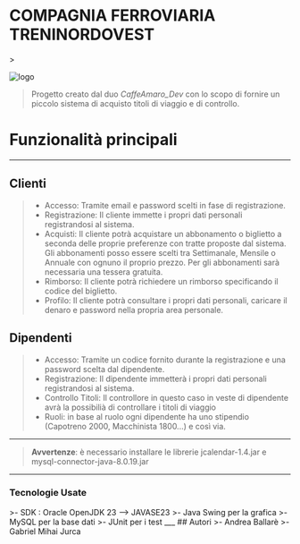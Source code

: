 <h1>COMPAGNIA FERROVIARIA TRENINORDOVEST </h1>>

![logo](https://github.com/user-attachments/assets/fdc2b77d-f3fe-482e-b3a3-3a431662da12)



>Progetto creato dal duo *CaffeAmaro_Dev* con lo scopo di fornire un piccolo sistema di acquisto titoli di viaggio e di controllo.

# Funzionalità principali
___
## Clienti
>- Accesso: Tramite email e password scelti in fase di registrazione.
>- Registrazione: Il cliente immette i propri dati personali registrandosi al sistema.
>- Acquisti: Il cliente potrà acquistare un abbonamento o biglietto a seconda delle proprie preferenze con tratte proposte dal sistema. Gli abbonamenti posso essere scelti tra Settimanale, Mensile o Annuale con ognuno il proprio prezzo. Per gli abbonamenti sarà necessaria una tessera gratuita.
>- Rimborso: Il cliente potrà richiedere un rimborso specificando il codice del biglietto.
>- Profilo: Il cliente potrà consultare i propri dati personali, caricare il denaro e password nella propria area personale.

## Dipendenti
>- Accesso: Tramite un codice fornito durante la registrazione e una password scelta dal dipendente.
>- Registrazione: Il dipendente immetterà i propri dati personali registrandosi al sistema.
>- Controllo Titoli: Il controllore in questo caso in veste di dipendente avrà la possibilià di controllare i titoli di viaggio
>- Ruoli: in base al ruolo ogni dipendente ha uno stipendio (Capotreno 2000, Macchinista 1800...) e così via.

---
> <b>Avvertenze</b>: è necessario installare le librerie jcalendar-1.4.jar e mysql-connector-java-8.0.19.jar

___
<h3>Tecnologie Usate</h3>
>- SDK : Oracle OpenJDK 23 --> JAVASE23
>- Java Swing per la grafica
>- MySQL per la base dati
>- JUnit per i test
___
## Autori
>- Andrea Ballarè
>- Gabriel Mihai Jurca


